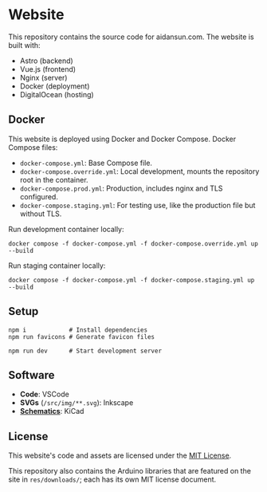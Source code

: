 # Website

This repository contains the source code for aidansun.com. The website is built with:

- Astro (backend)
- Vue.js (frontend)
- Nginx (server)
- Docker (deployment)
- DigitalOcean (hosting)

## Docker

This website is deployed using Docker and Docker Compose. Docker Compose files:

- `docker-compose.yml`: Base Compose file.
- `docker-compose.override.yml`: Local development, mounts the repository root in the container.
- `docker-compose.prod.yml`: Production, includes nginx and TLS configured.
- `docker-compose.staging.yml`: For testing use, like the production file but without TLS.

Run development container locally:

```shell
docker compose -f docker-compose.yml -f docker-compose.override.yml up --build
```

Run staging container locally:

```shell
docker compose -f docker-compose.yml -f docker-compose.staging.yml up --build
```

## Setup

```shell
npm i            # Install dependencies
npm run favicons # Generate favicon files

npm run dev      # Start development server
```

## Software

- **Code**: VSCode
- **SVGs** (`/src/img/**.svg`): Inkscape
- [**Schematics**](https://github.com/AidanSun05/website-schematics): KiCad

## License

This website's code and assets are licensed under the [MIT License](/LICENSE.txt).

This repository also contains the Arduino libraries that are featured on the site in `res/downloads/`; each has its own MIT license document.
